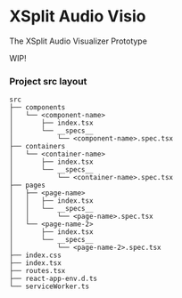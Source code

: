 # XSplit Audio Visio

The XSplit Audio Visualizer Prototype

WIP!

### Project src layout

```
src
├── components
│   └── <component-name>
│       ├── index.tsx
│       └── __specs__
│           └── <component-name>.spec.tsx
├── containers
│   └── <container-name>
│       ├── index.tsx
│       └── __specs__
│           └── <container-name>.spec.tsx
├── pages
│   ├── <page-name>
│   │   ├── index.tsx
│   │   └── __specs__
│   │       └── <page-name>.spec.tsx
│   └── <page-name-2>
│       ├── index.tsx
│       └── __specs__
│           └── <page-name-2>.spec.tsx
├── index.css
├── index.tsx
├── routes.tsx
├── react-app-env.d.ts
└── serviceWorker.ts
```

